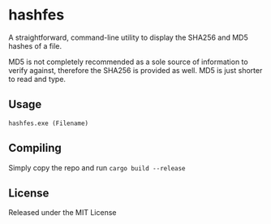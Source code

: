 # hashfes
A straightforward, command-line utility to display the SHA256 and MD5 hashes of a file.

MD5 is not completely recommended as a sole source of information to verify against, therefore the SHA256 is provided as well.  MD5 is just shorter to read and type.

## Usage

```
hashfes.exe (Filename)
```
## Compiling

Simply copy the repo and run ```cargo build --release```


## License

Released under the MIT License
